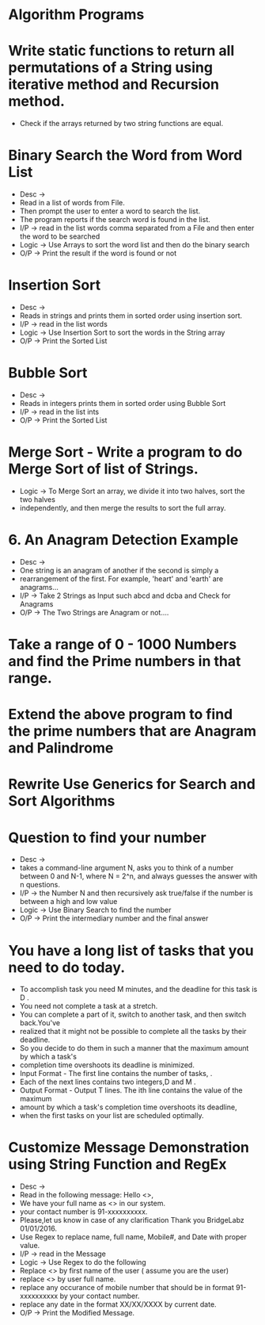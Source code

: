 # Algorithm Programs

# Write static functions to return all permutations of a String using iterative method and Recursion method.
* Check if the arrays returned by two string functions are equal.

# Binary Search the Word from Word List
* Desc -> 
* Read in a list of words from File.
*  Then prompt the user to enter a word to search the list.
*   The program reports if the search word is found in the list.
* I/P -> read in the list words comma separated from a File and then enter the word to be searched
* Logic -> Use Arrays to sort the word list and then do the binary search
* O/P -> Print the result if the word is found or not

# Insertion Sort
* Desc -> 
* Reads in strings and prints them in sorted order using insertion sort.
* I/P -> read in the list words
* Logic -> Use Insertion Sort to sort the words in the String array
* O/P -> Print the Sorted List

# Bubble Sort
* Desc -> 
* Reads in integers prints them in sorted order using Bubble Sort
* I/P -> read in the list ints
* O/P -> Print the Sorted List

# Merge Sort - Write a program to do Merge Sort of list of Strings.
* Logic -> To Merge Sort an array, we divide it into two halves, sort the two halves
* independently, and then merge the results to sort the full array. 

# 6. An Anagram Detection Example
* Desc -> 
* One string is an anagram of another if the second is simply a
* rearrangement of the first. For example, 'heart' and 'earth' are anagrams...
* I/P -> Take 2 Strings as Input such abcd and dcba and Check for Anagrams
* O/P -> The Two Strings are Anagram or not....

# Take a range of 0 - 1000 Numbers and find the Prime numbers in that range.

# Extend the above program to find the prime numbers that are Anagram and Palindrome

# Rewrite Use Generics for Search and Sort Algorithms

# Question to find your number
* Desc -> 
* takes a command-line argument N, asks you to think of a number 
  between 0 and N-1, where N = 2^n, and always guesses the answer with n questions.
* I/P -> the Number N and then recursively ask true/false if the number is between a high and low value
* Logic -> Use Binary Search to find the number
* O/P -> Print the intermediary number and the final answer

# You have a long list of tasks that you need to do today. 
* To accomplish task you need M minutes, and the deadline for this task is D . 
* You need not complete a task at a stretch.
*  You can complete a part of it, switch to another task, and then switch back.You've
* realized that it might not be possible to complete all the tasks by their deadline. 
* So you decide to do them in such a manner that the maximum amount by which a task's
* completion time overshoots its deadline is minimized.
* Input Format - The first line contains the number of tasks, . 
* Each of the next lines contains two integers,D and M .
* Output Format - Output T lines. The ith line contains the value of the maximum
* amount by which a task's completion time overshoots its deadline, 
* when the first tasks on your list are scheduled optimally.

# Customize Message Demonstration using String Function and RegEx
* Desc -> 
* Read in the following message: Hello <<name>>, 
* We have your full name as <<full name>> in our system. 
*  your contact number is 91-xxxxxxxxxx.
* Please,let us know in case of any clarification Thank you BridgeLabz 01/01/2016.
* Use Regex to replace name, full name, Mobile#, and Date with proper value.
* I/P -> read in the Message
* Logic -> Use Regex to do the following
* Replace <<name>> by first name of the user ( assume you are the user)
* replace <<full name>> by user full name.
* replace any occurance of mobile number that should be in format 91-xxxxxxxxxx by your contact number.
* replace any date in the format XX/XX/XXXX by current date.
* O/P -> Print the Modified Message.
